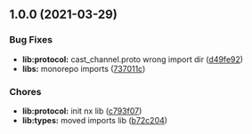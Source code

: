 ## 1.0.0 (2021-03-29)


### Bug Fixes

* **lib:protocol:** cast_channel.proto wrong import dir ([d49fe92](https://github.com/cast-web/cast-web-nx/commit/d49fe926b4fcf6ac27c54d88e040c0ac51fa91df))
* **libs:** monorepo imports ([737011c](https://github.com/cast-web/cast-web-nx/commit/737011c6d2a32df4bfef61dacd2970802134a18f))


### Chores

* **lib:protocol:** init nx lib ([c793f07](https://github.com/cast-web/cast-web-nx/commit/c793f0777f3e00734bce681ede2c5a1a99553b2b))
* **lib:types:** moved imports lib ([b72c204](https://github.com/cast-web/cast-web-nx/commit/b72c204e37269548b2b4aeb730a5318d59cb59f4))
